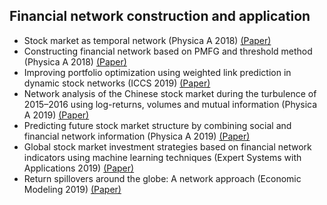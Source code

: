 ## Financial network construction and application
- Stock market as temporal network (Physica A 2018)  [(Paper)](https://www.sciencedirect.com/science/article/pii/S0378437118305752?casa_token=B1zUtUknUFgAAAAA:fpD76eGNoh6Y5nWy70DctbUDrrzosk6CtQP_Sw_AeSIzyrIBtg2qW8LsvPlqXYslzWeCsUZrMA)
- Constructing financial network based on PMFG and threshold method (Physica A 2018)  [(Paper)]( https://www.sciencedirect.com/science/article/pii/S037843711731292X?casa_token=-k2EjCmqN00AAAAA:zhGeD9R55XBcGWycwPDzy_0Fz8N6JxCH0nj2r3_RmVae-Iy5dC4kN7XTgKkxzbIOAjLf4rXuyQ)
- Improving portfolio optimization using weighted link prediction in dynamic stock networks (ICCS 2019) [(Paper)](https://scholar.google.com.hk/scholar?hl=en&as_sdt=0%2C33&q=Improving+portfolio+optimization+using+weighted+link+prediction+in+dynamic+stock+networks&btnG=#d=gs_cit&u=%2Fscholar%3Fq%3Dinfo%3Ai6QfScWUx3MJ%3Ascholar.google.com%2F%26output%3Dcite%26scirp%3D0%26hl%3Den)
- Network analysis of the Chinese stock market during the turbulence of 2015–2016 using log-returns, volumes and mutual information (Physica A 2019)  [(Paper)](https://www.sciencedirect.com/science/article/pii/S0378437119304728?casa_token=tdHxte16bTMAAAAA:BNmhAxgW0lEYA9LuGCZwjItFeGVsHD_ekWv_C40pIBF1ZkW4T-jD2oHPCsDw2vGKrqeOBzzjPQ)
- Predicting future stock market structure by combining social and financial network information  (Physica A 2019)  [(Paper)](https://www.sciencedirect.com/science/article/pii/S0378437119313500?casa_token=EnkbcFIvP9sAAAAA:bdsSenSSrET1kF5d-Gty41EE4zlvrvU4XwZdCcq8q6bBcHRn9yGt4phmL77n7o3RLv1Gc2v6Ug)
- Global stock market investment strategies based on financial network indicators using machine learning techniques (Expert Systems with Applications 2019)  [(Paper)](https://www.sciencedirect.com/science/article/pii/S0957417418305761?casa_token=ANMGyCV_4PIAAAAA:BdZ5cVVA7r1ubeuz-vc0_9PFpJ7uwvxJ-Cs548mpUgBOBVn_BXj2tFtWXTFxuzlECHTBjPDxUg)
- Return spillovers around the globe: A network approach (Economic Modeling 2019) [(Paper)](https://www.sciencedirect.com/science/article/pii/S0264999317310519?casa_token=c_A-Z4UALaEAAAAA:dQ5PXBcU8zUpZ9RgwxYyRydP7kPPEYlh47ZiMQ2KHPWygXhSA5rCklefR5igPI5lsPfA0uRqEQ)


